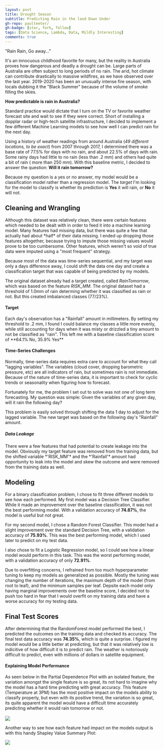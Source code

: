 ```yaml
---
layout: post
title: Drought Season
subtitle: Predicting Rain in the land Down Under
gh-repo: paulteeter/
gh-badge: [star, fork, follow]
tags: [Data Science, Lambda, Data, Mildly Interesting]
comments: true
---
```


"Rain Rain, Go away..."

It's an innocuous childhood favorite for many, but the reality in Australia proves how dangerous and deadly a drought can be. Large parts of Australia are often
subject to long periods of no rain. The arid, hot climate can contribute drastically to massive wildfires, as we have observed over the last year. 2019-2020
has been an unusually intense fire season, with locals dubbing it the "Black Summer" because of the volume of smoke filling the skies.

**How predictable is rain in Australia?**

Standard practice would dictate that I turn on the TV or favorite weather forecast site and wait to see if they were correct.
Short of installing a dopplar radar or high-tech satellite infrastructure, I decided to implement a few different Machine Learning models to see how well I can predict rain for the next day.

Using a history of weather readings from around Australia (*49 different locations, to be exact*) from 2007 through 2017, I determined there was a base rate of 77.5% for days with no rain, and about 22.5% of days with rain. Some rainy days had little to no rain (less than .2 mm) and others had quite a bit of rain ( more than 250 mm). With this baseline metric, I decided to answer the question: **Will it rain tomorrow?**

Because my question is a yes or no answer, my model would be a classification model rather than a regression model. The *target* I'm looking for the model to classify is whether its prediction is **Yes** it will rain, or **No** it will not.

<h2>Cleaning and Wrangling</h2>
Although this dataset was relatively clean, there were certain features which needed to be dealt with in order to feed it into a machine learning model. Many features had missing data, but there was quite a few that actually had about *half* of their data missing. I ended up dropping those features altogether, because trying to impute those missing values would prove to be too cumbersome. Other features, which weren't so void of true data were imputed using a "most frequent" strategy. 

Because most of the data was time-series sequential, and my target was only a days difference away, I could shift the data one day and create a classification target that was capable of being predicted by my models. 

The original dataset already had a target created, called *RainTomorrow*, which was based on the feature *RISK_MM*. The original dataset had a threshold of 1.0mm of rain determing whether it was classified as rain or not. But this created imbalanced classes (77/23%). 

<h4>Target</h4>
Each day's observation has a "Rainfall" amount in millimeters. By setting my threshold to .2 mm, I found I could balance my classes a little more evenly, while still accounting for days when it was misty or drizzled a tiny amount to not be classified as "rain". This left me with a baseline classification score of **64.1% No, 35.9% Yes**


<h4>Time-Series Challenges</h4>
Normally, time-series data requires extra care to account for what they call "lagging variables". The variables (cloud cover, dropping barometric pressure, etc) are all indicators of rain, but sometimes rain is not immediate. Because of the nature of time-series data, it is important to check for cyclic trends or seasonality when figuring how to forecast. 

Fortunately for me, the problem I set out to solve was not one of long term forecasting. My question was simple: Given the variables of any given day, will it rain the following day?

This problem is easily solved through shifting the data 1 day to adjust for the lagged variable. The new target was based on the following day's "Rainfall" amount.

<h5>Data Leakage</h5>
There were a few features that had potential to create leakage into the model. Obviously my target feature was removed from the training data, but the shifted variable *'RISK_MM'* and the *'Rainfall'* amount had opportunity to leak into the model and skew the outcome and were removed from the training data as well.

<h2>Modeling</h2>

For a binary classification problem, I chose to fit three different models to see how each performed. My first model was a Decision Tree Classifier. While it made an improvement over the baseline classification, it was not the best performing model. With a validation accuracy of **74.87%**, the model is useful but not great.

For my second model, I chose a Random Forest Classifier. This model had a slight improvement over the standard Decision Tree, with a validation accuracy of **75.93%**. This was the best performing model, which I used later to predict on my test data.

I also chose to fit a Logistic Regression model, so I could see how a linear model would perform in this task. This was the worst performing model, with a validation accuracy of only **72.91%**. 

Due to overfitting concerns, I refrained from too much hyperparameter tuning to keep my models as generalized as possible. Mostly the tuning was changing the number of iterations, the maximum depth of the model (from root to leaf), and the minimum samples per leaf. Depsite each model only having marginal improvements over the baseline score, I decided not to push too hard in fear that I would overfit on my training data and have a worse accuracy for my testing data.


<h2>Final Test Scores</h2>

After determining that the RandomForest model performed the best, I predicted the outcomes on the training data and checked its accuracy. The final test data accuracy was **74.35%**, which is quite a surprise. I figured my model would be a little better at predicting, but that it was relatively low is indicitive of how difficult it is to predict rain. The weather is notoriously difficult to predict, even with millions of dollars in satellite equipment.


<h4>Explaining Model Performance</h4>

As seen below in the Partial Dependence Plot with an isolated feature, the variation amongst the single feature is so great, its not hard to imagine why the model has a hard time predicting with great accuracy. This feature (Temperature at 3PM) has the most positive impact on the models ability to classify properly, but even with its positive trend, the variation is so great, its quite apparent the model would have a difficult time accurately predicting whether it would rain tomorrow or not.
<br /><br />
<img src="https://netart.us/wp-content/uploads/2014/03/Missing-Brain-on-Milk-Carton-Coloring-Page.jpg"></img>

Another way to see how each feature had impact on the models output is with this handy Shapley Value Summary Plot: <br />

<img src="https://netart.us/wp-content/uploads/2014/03/Missing-Brain-on-Milk-Carton-Coloring-Page.jpg"></img>


